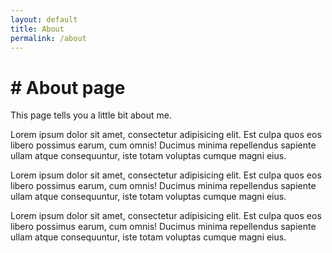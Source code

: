 ```yaml
---
layout: default
title: About
permalink: /about
---
```


<h1># About page</h1>
<p>This page tells you a little bit about me.</p>
<p>Lorem ipsum dolor sit amet, consectetur adipisicing elit. Est culpa quos eos libero possimus earum, cum omnis! Ducimus minima repellendus sapiente ullam atque consequuntur, iste totam voluptas cumque magni eius.</p>
<p>Lorem ipsum dolor sit amet, consectetur adipisicing elit. Est culpa quos eos libero possimus earum, cum omnis! Ducimus minima repellendus sapiente ullam atque consequuntur, iste totam voluptas cumque magni eius.</p>
<p>Lorem ipsum dolor sit amet, consectetur adipisicing elit. Est culpa quos eos libero possimus earum, cum omnis! Ducimus minima repellendus sapiente ullam atque consequuntur, iste totam voluptas cumque magni eius.</p>


